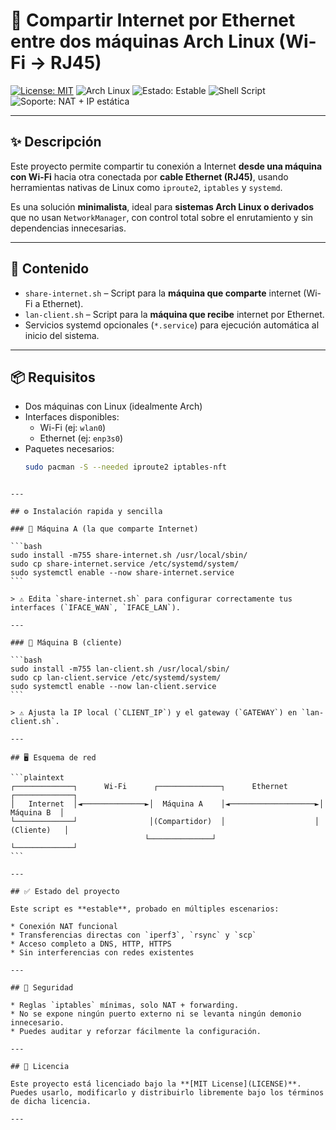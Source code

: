 # 📡 Compartir Internet por Ethernet entre dos máquinas Arch Linux (Wi-Fi → RJ45)

[![License: MIT](https://img.shields.io/badge/license-MIT-blue.svg)](LICENSE)
![Arch Linux](https://img.shields.io/badge/compatibilidad-ArchLinux-%236C6C6C?logo=arch-linux&logoColor=white)
![Estado: Estable](https://img.shields.io/badge/estado-estable-brightgreen)
![Shell Script](https://img.shields.io/badge/bash-compatible-yellowgreen)
![Soporte: NAT + IP estática](https://img.shields.io/badge/soporte-NAT%20%2B%20IP%20est%C3%A1tica-orange)

---

## ✨ Descripción

Este proyecto permite compartir tu conexión a Internet **desde una máquina con Wi-Fi** hacia otra conectada por **cable Ethernet (RJ45)**, usando herramientas nativas de Linux como `iproute2`, `iptables` y `systemd`.

Es una solución **minimalista**, ideal para **sistemas Arch Linux o derivados** que no usan `NetworkManager`, con control total sobre el enrutamiento y sin dependencias innecesarias.

---

## 🧰 Contenido

- `share-internet.sh` – Script para la **máquina que comparte** internet (Wi-Fi a Ethernet).
- `lan-client.sh` – Script para la **máquina que recibe** internet por Ethernet.
- Servicios systemd opcionales (`*.service`) para ejecución automática al inicio del sistema.

---

## 📦 Requisitos

- Dos máquinas con Linux (idealmente Arch)
- Interfaces disponibles:  
  - Wi-Fi (ej: `wlan0`)  
  - Ethernet (ej: `enp3s0`)
- Paquetes necesarios:
  ```bash
  sudo pacman -S --needed iproute2 iptables-nft
````

---

## ⚙️ Instalación rapida y sencilla

### 🔹 Máquina A (la que comparte Internet)

```bash
sudo install -m755 share-internet.sh /usr/local/sbin/
sudo cp share-internet.service /etc/systemd/system/
sudo systemctl enable --now share-internet.service
```

> ⚠️ Edita `share-internet.sh` para configurar correctamente tus interfaces (`IFACE_WAN`, `IFACE_LAN`).

---

### 🔹 Máquina B (cliente)

```bash
sudo install -m755 lan-client.sh /usr/local/sbin/
sudo cp lan-client.service /etc/systemd/system/
sudo systemctl enable --now lan-client.service
```

> ⚠️ Ajusta la IP local (`CLIENT_IP`) y el gateway (`GATEWAY`) en `lan-client.sh`.

---

## 🖥️ Esquema de red

```plaintext
┌─────────────┐      Wi-Fi      ┌──────────────┐      Ethernet       ┌─────────────┐
│   Internet  │◄──────────────►│  Máquina A    │◄───────────────────►│  Máquina B  │
└─────────────┘                │(Compartidor)  │                    │ (Cliente)   │
                              └──────────────┘                    └─────────────┘
```

---

## ✅ Estado del proyecto

Este script es **estable**, probado en múltiples escenarios:

* Conexión NAT funcional
* Transferencias directas con `iperf3`, `rsync` y `scp`
* Acceso completo a DNS, HTTP, HTTPS
* Sin interferencias con redes existentes

---

## 🔐 Seguridad

* Reglas `iptables` mínimas, solo NAT + forwarding.
* No se expone ningún puerto externo ni se levanta ningún demonio innecesario.
* Puedes auditar y reforzar fácilmente la configuración.

---

## 📝 Licencia

Este proyecto está licenciado bajo la **[MIT License](LICENSE)**.
Puedes usarlo, modificarlo y distribuirlo libremente bajo los términos de dicha licencia.

---
